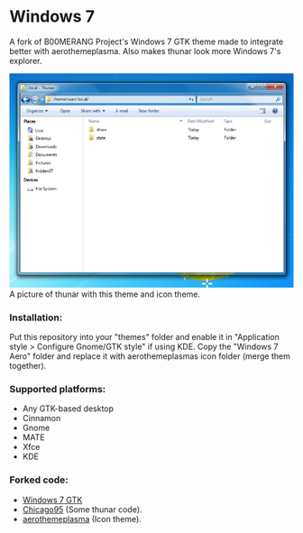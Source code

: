 # Windows 7
A fork of B00MERANG Project's Windows 7 GTK theme made to integrate better with aerothemeplasma. Also makes thunar look more Windows 7's explorer.

<img src="screenshots/save.png" alt="Desktop"/>
A picture of thunar with this theme and icon theme.

### Installation:
Put this repository into your "themes" folder and enable it in "Application style > Configure Gnome/GTK style" if using KDE.
Copy the "Windows 7 Aero" folder and replace it with aerothemeplasmas icon folder (merge them together).

### Supported platforms:
- Any GTK-based desktop
- Cinnamon
- Gnome
- MATE
- Xfce
- KDE

### Forked code:
- [Windows 7 GTK](https://github.com/B00merang-Project/Windows-7)
- [Chicago95](https://github.com/grassmunk/chicago95) (Some thunar code).
- [aerothemeplasma](https://gitgud.io/wackyideas/aerothemeplasma/) (Icon theme).
